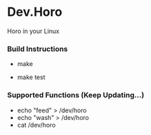 Dev.Horo
====

Horo in your Linux

### Build Instructions

* make

* make test

### Supported Functions (Keep Updating...)
* echo "feed" > /dev/horo
* echo "wash" > /dev/horo
* cat /dev/horo
